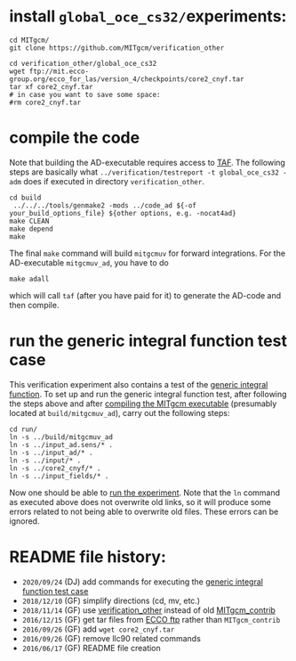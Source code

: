 
# install `global_oce_cs32/`experiments:

```
cd MITgcm/
git clone https://github.com/MITgcm/verification_other

cd verification_other/global_oce_cs32
wget ftp://mit.ecco-group.org/ecco_for_las/version_4/checkpoints/core2_cnyf.tar
tar xf core2_cnyf.tar
# in case you want to save some space:
#rm core2_cnyf.tar
```

# compile the code

Note that building the AD-executable requires access to [TAF](http://www.fastopt.de). The following steps are basically what `../verification/testreport -t global_oce_cs32 -adm` does if executed in directory `verification_other`.

```
cd build
 ../../../tools/genmake2 -mods ../code_ad ${-of your_build_options_file} ${other options, e.g. -nocat4ad}
make CLEAN
make depend
make

```

The final `make` command will build `mitgcmuv` for forward integrations. For the AD-executable `mitgcmuv_ad`, you have to do

```
make adall
```

which will call `taf` (after you have paid for it) to generate the AD-code and then compile.

# run the generic integral function test case

This verification experiment also contains a test of the [generic integral function](https://mitgcm.readthedocs.io/en/latest/ocean_state_est/ocean_state_est.html#generic-integral-function). To set up and run the generic integral function test, after following the steps above and after [compiling the MITgcm executable](https://mitgcm.readthedocs.io/en/latest/getting_started/getting_started.html#building-the-model) (presumably located at `build/mitgcmuv_ad`), carry out the following steps:

```
cd run/
ln -s ../build/mitgcmuv_ad
ln -s ../input_ad.sens/* .
ln -s ../input_ad/* .
ln -s ../input/* .
ln -s ../core2_cnyf/* .
ln -s ../input_fields/* .
```
Now one should be able to [run the experiment](https://mitgcm.readthedocs.io/en/latest/getting_started/getting_started.html#running-the-model). Note that the `ln` command as executed above does not overwrite old links, so it will produce some errors related to not being able to overwrite old files. These errors can be ignored.


# README file history:

- `2020/09/24` (DJ) add commands for executing the [generic integral function test case](https://mitgcm.readthedocs.io/en/latest/ocean_state_est/ocean_state_est.html#generic-integral-function)
- `2018/12/10` (GF) simplify directions (cd, mv, etc.)
- `2018/11/14` (GF) use [verification_other](https://github.com/MITgcm/verification_other) instead of old [MITgcm_contrib](http://wwwcvs.mitgcm.org/viewvc/MITgcm/MITgcm_contrib/verification_other/)
- `2016/12/15` (GF) get tar files from [ECCO ftp](ftp://mit.ecco-group.org) rather than `MITgcm_contrib`
- `2016/09/26` (GF) add `wget core2_cnyf.tar`
- `2016/09/26` (GF) remove llc90 related commands
- `2016/06/17` (GF) README file creation
